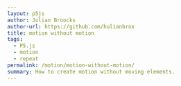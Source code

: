 ```yaml
---  
layout: p5js
author: Julian Broocks
author-url: https://github.com/hulianbrox
title: motion without motion
tags: 
  - P5.js
  - motion
  - repeat
permalink: /motion/motion-without-motion/
summary: How to create motion without moving elements.
--- 
```

